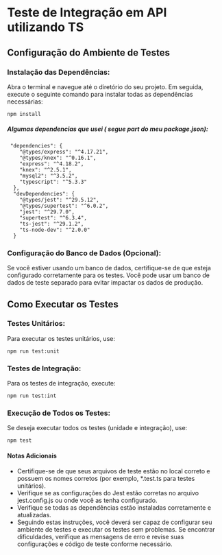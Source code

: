 # Teste de Integração em API utilizando TS

## Configuração do Ambiente de Testes

### Instalação das Dependências:
Abra o terminal e navegue até o diretório do seu projeto. Em seguida, execute o seguinte comando para instalar todas as dependências necessárias:

```
npm install
```
##### Algumas dependencias que usei ( segue part do meu package.json):
```
 "dependencies": {
    "@types/express": "^4.17.21",
    "@types/knex": "^0.16.1",
    "express": "^4.18.2",
    "knex": "^2.5.1",
    "mysql2": "^3.5.2",
    "typescript": "^5.3.3"
  },
  "devDependencies": {
    "@types/jest": "^29.5.12",
    "@types/supertest": "^6.0.2",
    "jest": "^29.7.0",
    "supertest": "^6.3.4",
    "ts-jest": "^29.1.2",
    "ts-node-dev": "^2.0.0"
  }
```

### Configuração do Banco de Dados (Opcional):
Se você estiver usando um banco de dados, certifique-se de que esteja configurado corretamente para os testes. Você pode usar um banco de dados de teste separado para evitar impactar os dados de produção.

## Como Executar os Testes

### Testes Unitários:
Para executar os testes unitários, use:
```
npm run test:unit
```
### Testes de Integração:
Para os testes de integração, execute:
```
npm run test:int
```
### Execução de Todos os Testes:
Se deseja executar todos os testes (unidade e integração), use:
```
npm test
```
#### Notas Adicionais
- Certifique-se de que seus arquivos de teste estão no local correto e possuem os nomes corretos (por exemplo, *.test.ts para testes unitários).
- Verifique se as configurações do Jest estão corretas no arquivo jest.config.js ou onde você as tenha configurado.
- Verifique se todas as dependências estão instaladas corretamente e atualizadas.
- Seguindo estas instruções, você deverá ser capaz de configurar seu ambiente de testes e executar os testes sem problemas. Se encontrar dificuldades, verifique as mensagens de erro e revise suas configurações e código de teste conforme necessário.
